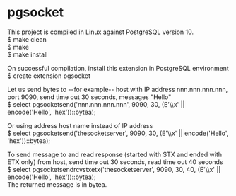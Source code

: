 # pgsocket
This project is compiled in Linux against PostgreSQL version 10.<br />
$ make clean<br />
$ make<br />
$ make install<br />

On successful compilation, install this extension in PostgreSQL environment<br />
$ create extension pgsocket<br />

Let us send bytes to --for example-- host with IP address nnn.nnn.nnn.nnn, port 9090, send time out 30 seconds, messages "Hello"<br />
$ select pgsocketsend('nnn.nnn.nnn.nnn', 9090, 30, (E'\\\\x' || encode('Hello', 'hex'))::bytea);<br />

Or using address host name instead of IP address<br />
$ select pgsocketsend('thesocketserver', 9090, 30, (E'\\\\x' || encode('Hello', 'hex'))::bytea);<br />

To send message to and read response (started with STX and ended with ETX only) from host, send time out 30 seconds, read time out 40 seconds<br />
$ select pgsocketsendrcvstxetx('thesocketserver', 9090, 30, 40, (E'\\\\x' || encode('Hello', 'hex'))::bytea);<br />
The returned message is in bytea.

